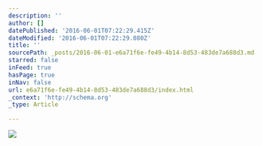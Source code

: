 ```yaml
---
description: ''
author: []
datePublished: '2016-06-01T07:22:29.415Z'
dateModified: '2016-06-01T07:22:29.080Z'
title: ''
sourcePath: _posts/2016-06-01-e6a71f6e-fe49-4b14-8d53-483de7a688d3.md
starred: false
inFeed: true
hasPage: true
inNav: false
url: e6a71f6e-fe49-4b14-8d53-483de7a688d3/index.html
_context: 'http://schema.org'
_type: Article

---
```

![](https://the-grid-user-content.s3-us-west-2.amazonaws.com/582da415-78cb-4000-872f-859ee90d87e2.jpg)